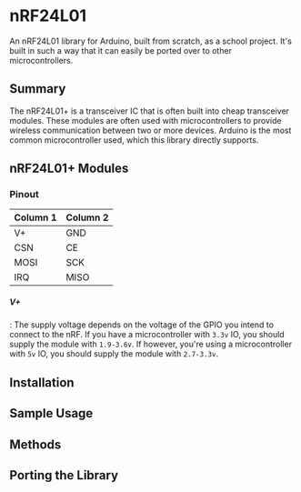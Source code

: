 # nRF24L01
An nRF24L01 library for Arduino, built from scratch, as a school project. It's built in such a way that it can easily be ported over to other microcontrollers.

## Summary

  The nRF24L01+ is a transceiver IC that is often built into cheap transceiver modules. These modules are often used with microcontrollers to provide wireless communication between two or more devices. Arduino is the most common microcontroller used, which this library directly supports.

## nRF24L01+ Modules

### Pinout
| Column 1 | Column 2 |
| ---- | ----- |
| V+ | GND |
| CSN | CE |
| MOSI | SCK |
| IRQ | MISO |

##### V+ #####
:  The supply voltage depends on the voltage of the GPIO you intend to connect to the nRF. If you have a microcontroller with `3.3v` IO, you should supply the module with `1.9-3.6v`. If however, you're using a microcontroller with `5v` IO, you should supply the module with `2.7-3.3v`.


## Installation

## Sample Usage

## Methods

## Porting the Library
